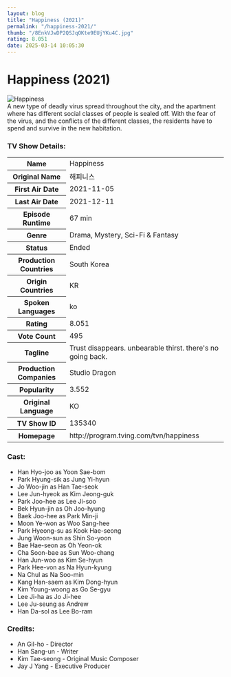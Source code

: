 ```yaml
---
layout: blog
title: "Happiness (2021)"
permalink: "/happiness-2021/"
thumb: "/8EnkVJwDP2QSJqOKte9EUjYKu4C.jpg"
rating: 8.051
date: 2025-03-14 10:05:30
---
```

<h1 class="title">Happiness (2021)</h1><div class="poster"><img src="{{ site.imglink }}/8EnkVJwDP2QSJqOKte9EUjYKu4C.jpg" class="img-fluid my-3" alt="Happiness"/></div><div class="plot">A new type of deadly virus spread throughout the city, and the apartment where has different social classes of people is sealed off. With the fear of the virus, and the conflicts of the different classes, the residents have to spend and survive in the new habitation.</div><h3>TV Show Details:</h3><table class="table table-bordered details"><tr><th>Name</th><td>Happiness</td></tr><tr><th>Original Name</th><td>해피니스</td></tr><tr><th>First Air Date</th><td>2021-11-05</td></tr><tr><th>Last Air Date</th><td>2021-12-11</td></tr><tr><th>Episode Runtime</th><td>67 min</td></tr><tr><th>Genre</th><td>Drama, Mystery, Sci-Fi & Fantasy</td></tr><tr><th>Status</th><td>Ended</td></tr><tr><th>Production Countries</th><td>South Korea</td></tr><tr><th>Origin Countries</th><td>KR</td></tr><tr><th>Spoken Languages</th><td>ko</td></tr><tr><th>Rating</th><td>8.051</td></tr><tr><th>Vote Count</th><td>495</td></tr><tr><th>Tagline</th><td>Trust disappears. unbearable thirst. there's no going back.</td></tr><tr><th>Production Companies</th><td>Studio Dragon</td></tr><tr><th>Popularity</th><td>3.552</td></tr><tr><th>Original Language</th><td>KO</td></tr><tr><th>TV Show ID</th><td>135340</td></tr><tr><th>Homepage</th><td>http://program.tving.com/tvn/happiness</td></tr></table><h3>Cast:</h3><ul class="list-group cast"><li>Han Hyo-joo as Yoon Sae-bom</li><li>Park Hyung-sik as Jung Yi-hyun</li><li>Jo Woo-jin as Han Tae-seok</li><li>Lee Jun-hyeok as Kim Jeong-guk</li><li>Park Joo-hee as Lee Ji-soo</li><li>Bek Hyun-jin as Oh Joo-hyung</li><li>Baek Joo-hee as Park Min-ji</li><li>Moon Ye-won as Woo Sang-hee</li><li>Park Hyeong-su as Kook Hae-seong</li><li>Jung Woon-sun as Shin So-yoon</li><li>Bae Hae-seon as Oh Yeon-ok</li><li>Cha Soon-bae as Sun Woo-chang</li><li>Han Jun-woo as Kim Se-hyun</li><li>Park Hee-von as Na Hyun-kyung</li><li>Na Chul as Na Soo-min</li><li>Kang Han-saem as Kim Dong-hyun</li><li>Kim Young-woong as Go Se-gyu</li><li>Lee Ji-ha as Jo Ji-hee</li><li>Lee Ju-seung as Andrew</li><li>Han Da-sol as Lee Bo-ram</li></ul><h3>Credits:</h3><ul class="list-group crew"><li>An Gil-ho - Director</li><li>Han Sang-un - Writer</li><li>Kim Tae-seong - Original Music Composer</li><li>Jay J Yang - Executive Producer</li></ul>